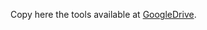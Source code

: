  Copy here the tools available at [GoogleDrive](https://drive.google.com/drive/folders/1LuyMJiL3cfxuYi2KNyBq0FpJ-kpKA9Jg?usp=sharing).
